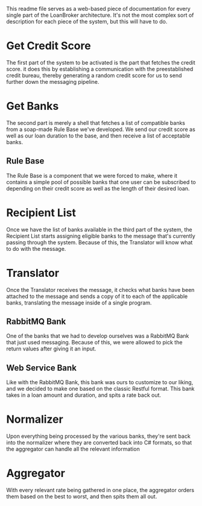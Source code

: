 This readme file serves as a web-based piece of documentation for every single part of the LoanBroker architecture. It's not the most complex sort of description for each piece of the system, but this will have to do.

# Get Credit Score
The first part of the system to be activated is the part that fetches the credit score. it does this by establishing a communication with the preestablished credit bureau, thereby generating a random credit score for us to send further down the messaging pipeline.

# Get Banks
The second part is merely a shell that fetches a list of compatible banks from a soap-made Rule Base we've developed. We send our credit score as well as our loan duration to the base, and then receive a list of acceptable banks.

## Rule Base
The Rule Base is a component that we were forced to make, where it contains a simple pool of possible banks that one user can be subscribed to depending on their credit score as well as the length of their desired loan.

# Recipient List
Once we have the list of banks available in the third part of the system, the Recipient List starts assigning eligible banks to the message that's currently passing through the system. Because of this, the Translator will know what to do with the message.

# Translator
Once the Translator receives the message, it checks what banks have been attached to the message and sends a copy of it to each of the applicable banks, translating the message inside of a single program.

## RabbitMQ Bank
One of the banks that we had to develop ourselves was a RabbitMQ Bank that just used messaging. Because of this, we were allowed to pick the return values after giving it an input.

## Web Service Bank
Like with the RabbitMQ Bank, this bank was ours to customize to our liking, and we decided to make one based on the classic Restful format. This bank takes in a loan amount and duration, and spits a rate back out.

# Normalizer
Upon everything being processed by the various banks, they're sent back into the normalizer where they are converted back into C# formats, so that the aggregator can handle all the relevant information

# Aggregator
With every relevant rate being gathered in one place, the aggregator orders them based on the best to worst, and then spits them all out.
